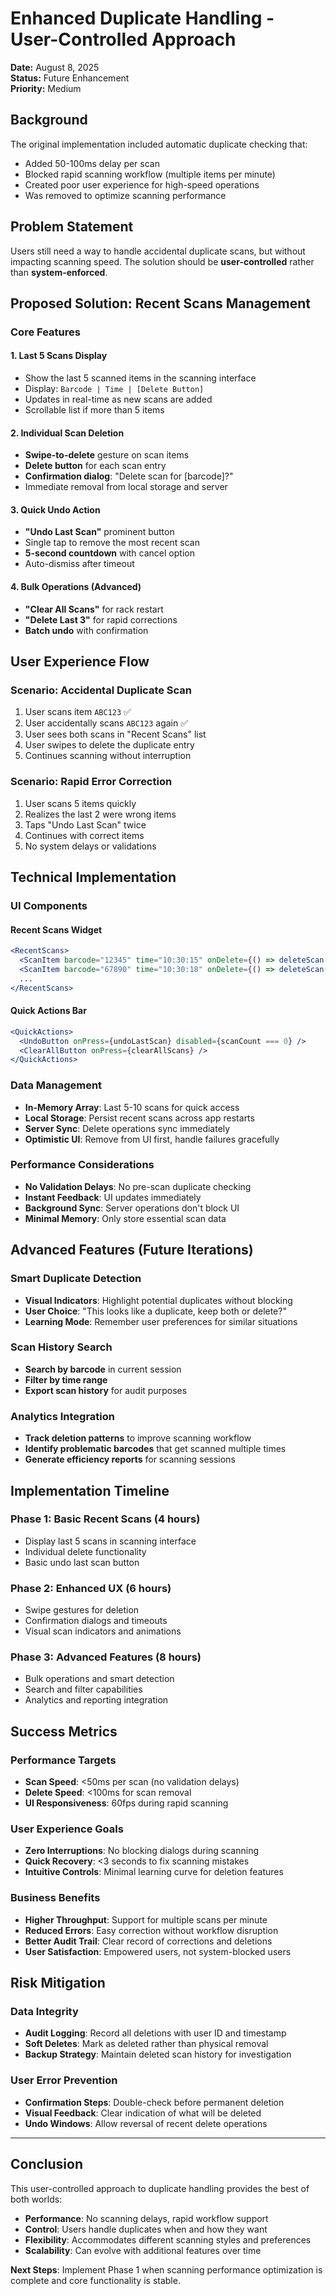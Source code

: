 # Enhanced Duplicate Handling - User-Controlled Approach
**Date:** August 8, 2025  
**Status:** Future Enhancement  
**Priority:** Medium

## **Background**

The original implementation included automatic duplicate checking that:
- Added 50-100ms delay per scan
- Blocked rapid scanning workflow (multiple items per minute)
- Created poor user experience for high-speed operations
- Was removed to optimize scanning performance

## **Problem Statement**

Users still need a way to handle accidental duplicate scans, but without impacting scanning speed. The solution should be **user-controlled** rather than **system-enforced**.

## **Proposed Solution: Recent Scans Management**

### **Core Features**

#### **1. Last 5 Scans Display**
- Show the last 5 scanned items in the scanning interface
- Display: `Barcode | Time | [Delete Button]`
- Updates in real-time as new scans are added
- Scrollable list if more than 5 items

#### **2. Individual Scan Deletion**
- **Swipe-to-delete** gesture on scan items
- **Delete button** for each scan entry  
- **Confirmation dialog**: "Delete scan for [barcode]?"
- Immediate removal from local storage and server

#### **3. Quick Undo Action**
- **"Undo Last Scan"** prominent button
- Single tap to remove the most recent scan
- **5-second countdown** with cancel option
- Auto-dismiss after timeout

#### **4. Bulk Operations** (Advanced)
- **"Clear All Scans"** for rack restart
- **"Delete Last 3"** for rapid corrections
- **Batch undo** with confirmation

## **User Experience Flow**

### **Scenario: Accidental Duplicate Scan**
1. User scans item `ABC123` ✅
2. User accidentally scans `ABC123` again ✅
3. User sees both scans in "Recent Scans" list
4. User swipes to delete the duplicate entry
5. Continues scanning without interruption

### **Scenario: Rapid Error Correction**
1. User scans 5 items quickly
2. Realizes the last 2 were wrong items  
3. Taps "Undo Last Scan" twice
4. Continues with correct items
5. No system delays or validations

## **Technical Implementation**

### **UI Components**

#### **Recent Scans Widget**
```jsx
<RecentScans>
  <ScanItem barcode="12345" time="10:30:15" onDelete={() => deleteScan(id)} />
  <ScanItem barcode="67890" time="10:30:18" onDelete={() => deleteScan(id)} />
  ...
</RecentScans>
```

#### **Quick Actions Bar**
```jsx
<QuickActions>
  <UndoButton onPress={undoLastScan} disabled={scanCount === 0} />
  <ClearAllButton onPress={clearAllScans} />
</QuickActions>
```

### **Data Management**
- **In-Memory Array**: Last 5-10 scans for quick access
- **Local Storage**: Persist recent scans across app restarts
- **Server Sync**: Delete operations sync immediately
- **Optimistic UI**: Remove from UI first, handle failures gracefully

### **Performance Considerations**
- **No Validation Delays**: No pre-scan duplicate checking
- **Instant Feedback**: UI updates immediately  
- **Background Sync**: Server operations don't block UI
- **Minimal Memory**: Only store essential scan data

## **Advanced Features** (Future Iterations)

### **Smart Duplicate Detection**
- **Visual Indicators**: Highlight potential duplicates without blocking
- **User Choice**: "This looks like a duplicate, keep both or delete?"
- **Learning Mode**: Remember user preferences for similar situations

### **Scan History Search**
- **Search by barcode** in current session
- **Filter by time range**
- **Export scan history** for audit purposes

### **Analytics Integration**
- **Track deletion patterns** to improve scanning workflow
- **Identify problematic barcodes** that get scanned multiple times
- **Generate efficiency reports** for scanning sessions

## **Implementation Timeline**

### **Phase 1: Basic Recent Scans** (4 hours)
- Display last 5 scans in scanning interface
- Individual delete functionality
- Basic undo last scan button

### **Phase 2: Enhanced UX** (6 hours)  
- Swipe gestures for deletion
- Confirmation dialogs and timeouts
- Visual scan indicators and animations

### **Phase 3: Advanced Features** (8 hours)
- Bulk operations and smart detection
- Search and filter capabilities
- Analytics and reporting integration

## **Success Metrics**

### **Performance Targets**
- **Scan Speed**: <50ms per scan (no validation delays)
- **Delete Speed**: <100ms for scan removal
- **UI Responsiveness**: 60fps during rapid scanning

### **User Experience Goals**
- **Zero Interruptions**: No blocking dialogs during scanning
- **Quick Recovery**: <3 seconds to fix scanning mistakes  
- **Intuitive Controls**: Minimal learning curve for deletion features

### **Business Benefits**
- **Higher Throughput**: Support for multiple scans per minute
- **Reduced Errors**: Easy correction without workflow disruption
- **Better Audit Trail**: Clear record of corrections and deletions
- **User Satisfaction**: Empowered users, not system-blocked users

## **Risk Mitigation**

### **Data Integrity**
- **Audit Logging**: Record all deletions with user ID and timestamp
- **Soft Deletes**: Mark as deleted rather than physical removal
- **Backup Strategy**: Maintain deleted scan history for investigation

### **User Error Prevention**
- **Confirmation Steps**: Double-check before permanent deletion
- **Visual Feedback**: Clear indication of what will be deleted
- **Undo Windows**: Allow reversal of recent delete operations

---

## **Conclusion**

This user-controlled approach to duplicate handling provides the best of both worlds:
- **Performance**: No scanning delays, rapid workflow support
- **Control**: Users handle duplicates when and how they want
- **Flexibility**: Accommodates different scanning styles and preferences
- **Scalability**: Can evolve with additional features over time

**Next Steps**: Implement Phase 1 when scanning performance optimization is complete and core functionality is stable.